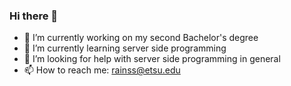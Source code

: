 ### Hi there 👋

- 🔭 I’m currently working on my second Bachelor's degree
- 🌱 I’m currently learning server side programming
- 🤔 I’m looking for help with server side programming in general
- 📫 How to reach me: rainss@etsu.edu

<!--
**scrainss/scrainss** is a ✨ _special_ ✨ repository because its `README.md` (this file) appears on your GitHub profile.

Here are some ideas to get you started:

- 🔭 I’m currently working on my second Bachelor's degree
- 🌱 I’m currently learning server side programming
- 👯 I’m looking to collaborate on ...
- 🤔 I’m looking for help with server side programming in general
- 💬 Ask me about ...
- 📫 How to reach me: rainss@etsu.edu
- ⚡ Fun fact: ...
-->
